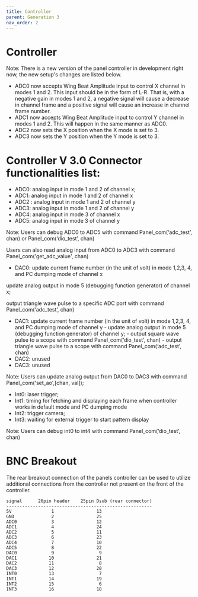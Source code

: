 ```yaml
---
title: Controller
parent: Generation 3
nav_order: 2
---
```


# Controller

Note: There is a new version of the panel controller in development right now, the new setup's changes are listed below.

- ADC0 now accepts Wing Beat Amplitude input to control X channel in modes 1 and 2. This input should be in the form of L-R. That is, with a negative gain in modes 1 and 2, a negative signal will cause a decrease in channel frame and a positive signal will cause an increase in channel frame number. 
- ADC1 now accepts Wing Beat Amplitude input to control Y channel in modes 1 and 2. This will happen in the same manner as ADC0.
- ADC2 now sets the X position when the X mode is set to 3.
- ADC3 now sets the Y position when the Y mode is set to 3.

# Controller V 3.0 Connector functionalities list:

- ADC0:   analog input in mode 1 and 2 of channel x;
- ADC1:   analog input in mode 1 and 2 of channel x
- ADC2 :  analog input in mode 1 and 2 of channel y
- ADC3:   analog input in mode 1 and 2 of channel y
- ADC4:   analog input in mode 3 of channel x
- ADC5:   analog input in mode 3 of channel y

Note: Users can debug  ADC0 to ADC5 with command Panel_com(‘adc_test’, chan) or Panel_com(‘dio_test’, chan)

Users can also read analog input from ADC0 to ADC3 with command Panel_com('get_adc_value', chan)

- DAC0:    update current frame number (in the unit of volt) in mode 1,2,3, 4, and PC dumping mode of channel x

update analog output in mode 5 (debugging function generator) of channel x;

output triangle wave pulse to a specific ADC port with command Panel_com(‘adc_test’, chan)

- DAC1:    update current frame number (in the unit of volt) in mode 1,2,3, 4, and PC dumping mode of channel y
        - update analog output in mode 5 (debugging function generator) of channel y;
        - output square wave pulse to a scope with command Panel_com(‘dio_test’, chan)
        - output triangle wave pulse to a scope with command Panel_com(‘adc_test’, chan)
- DAC2:    unused
- DAC3:    unused

Note: Users can update analog output from DAC0 to DAC3 with command Panel_com('set_ao',[chan, val]);

- Int0:        laser trigger;
- Int1:        timing for fetching and displaying each frame when controller works in default mode and PC dumping mode
- Int2:        trigger camera;
- Int3:        waiting for external trigger to start pattern display

Note: Users can debug int0 to int4 with command Panel_com(‘dio_test’, chan)

# BNC Breakout

The rear breakout connection of the panels controller can be used to utilize additional connections from the controller not present on the front of the controller.

```
signal      26pin header    25pin Dsub (rear connector)
-------------------------------------------------------
5V               1                13 
GND              2                25
ADC0             3                12
ADC1             4                24
ADC2             5                11
ADC3             6                23
ADC4             7                10
ADC5             8                22
DAC0             9                 9
DAC1            10                21
DAC2            11                 8
DAC3            12                20
INT0            13                 7
INT1            14                19
INT2            15                 6
INT3            16                18
```